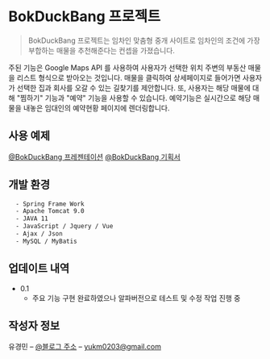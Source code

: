 
# BokDuckBang 프로젝트
> BokDuckBang 프로젝트는 임차인 맞춤형 중개 사이트로 임차인의 조건에 가장 부합하는 매물을 추천해준다는 컨셉을 가졌습니다.

주된 기능은 Google Maps API 를 사용하여 사용자가 선택한 위치 주변의 부동산 매물을 리스트 형식으로 받아오는 것입니다. 매물을 클릭하여 상세페이지로 들어가면 사용자가 선택한 집과 회사를 오갈 수 있는 길찾기를 제안합니다. 또, 사용자는 해당 매물에 대해 "찜하기" 기능과 "예약" 기능을 사용할 수 있습니다. 예약기능은 실시간으로 해당 매물을 내놓은 임대인의 예약현황 페이지에 렌더링합니다. 


## 사용 예제

[@BokDuckBang 프레젠테이션](https://drive.google.com/file/d/14FnYIx5zug9r544cVBpjtA6hRa9qhlRp/view?usp=sharing)
[@BokDuckBang 기획서](https://drive.google.com/file/d/1BRoAc1zCcn4lyLdS3CQ5mWrhgNsVw7Lv/view?usp=sharing)

## 개발 환경

```sh
  - Spring Frame Work
  - Apache Tomcat 9.0
  - JAVA 11 
  - JavaScript / Jquery / Vue
  - Ajax / Json
  - MySQL / MyBatis
```

## 업데이트 내역

* 0.1
    * 주요 기능 구현 완료하였으나 알파버전으로 테스트 및 수정 작업 진행 중

## 작성자 정보

유경민 – [@블로그 주소](https://tenball-blog.tistory.com/) – yukm0203@gmail.com
